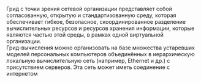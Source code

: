 Грид с точки зрения сетевой организации представляет собой согласованную, открытую и стандартизованную среду, которая обеспечивает гибкое, безопасное, скоординированное разделение вычислительных ресурсов и ресурсов хранения информации, которые являются частью этой среды, в рамках одной виртуальной организации.  
Грид-вычисления можно организовать на базе множества устаревших моделей персональных компьютеров объединённых в иерархическую локальную вычислительную сеть (например, Ethernet и др.) с присутствием серверов. Эта сеть может иметь соединение с интернетом